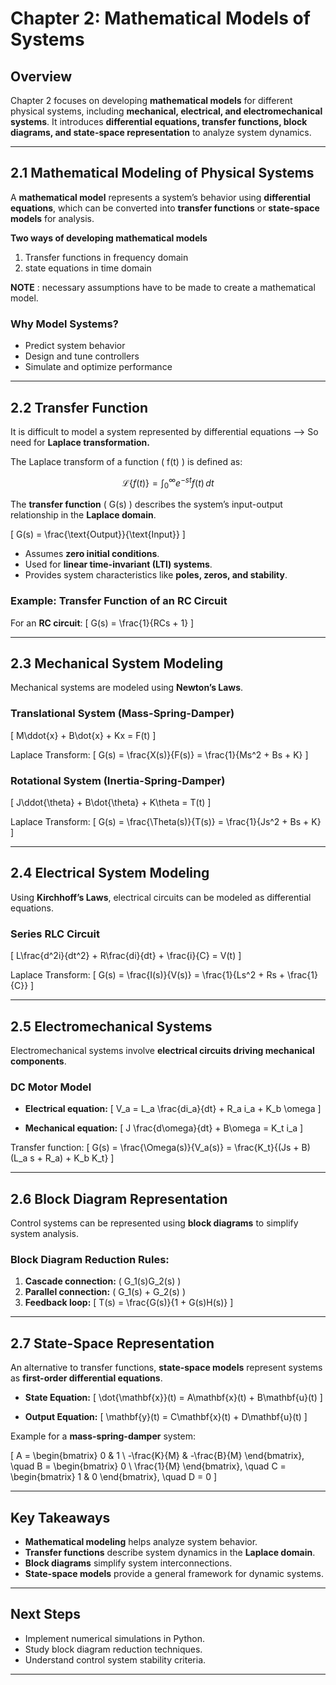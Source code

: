# Chapter 2: Mathematical Models of Systems

## Overview
Chapter 2 focuses on developing **mathematical models** for different physical systems, including **mechanical, electrical, and electromechanical systems**. It introduces **differential equations, transfer functions, block diagrams, and state-space representation** to analyze system dynamics.

---

## 2.1 Mathematical Modeling of Physical Systems
A **mathematical model** represents a system’s behavior using **differential equations**, which can be converted into **transfer functions** or **state-space models** for analysis.

**Two ways of developing mathematical models**
1. Transfer functions in frequency domain
2. state equations in time domain

**NOTE** : necessary assumptions have to be made to create a mathematical model. 

### Why Model Systems?
- Predict system behavior
- Design and tune controllers
- Simulate and optimize performance

---

## 2.2 Transfer Function

It is difficult to model a system represented by differential equations --> So need for **Laplace transformation.**

The Laplace transform of a function \( f(t) \) is defined as:

$$\mathcal{L}\{f(t)\} = \int_{0}^{\infty} e^{-st} f(t) \, dt$$





The **transfer function** \( G(s) \) describes the system’s input-output relationship in the **Laplace domain**.

\[ G(s) = \frac{\text{Output}}{\text{Input}} \]

- Assumes **zero initial conditions**.
- Used for **linear time-invariant (LTI) systems**.
- Provides system characteristics like **poles, zeros, and stability**.

### Example: Transfer Function of an RC Circuit
For an **RC circuit**:
\[ G(s) = \frac{1}{RCs + 1} \]

---

## 2.3 Mechanical System Modeling
Mechanical systems are modeled using **Newton’s Laws**.

### Translational System (Mass-Spring-Damper)
\[ M\ddot{x} + B\dot{x} + Kx = F(t) \]

Laplace Transform:
\[ G(s) = \frac{X(s)}{F(s)} = \frac{1}{Ms^2 + Bs + K} \]

### Rotational System (Inertia-Spring-Damper)
\[ J\ddot{\theta} + B\dot{\theta} + K\theta = T(t) \]

Laplace Transform:
\[ G(s) = \frac{\Theta(s)}{T(s)} = \frac{1}{Js^2 + Bs + K} \]

---

## 2.4 Electrical System Modeling
Using **Kirchhoff’s Laws**, electrical circuits can be modeled as differential equations.

### Series RLC Circuit
\[ L\frac{d^2i}{dt^2} + R\frac{di}{dt} + \frac{i}{C} = V(t) \]

Laplace Transform:
\[ G(s) = \frac{I(s)}{V(s)} = \frac{1}{Ls^2 + Rs + \frac{1}{C}} \]

---

## 2.5 Electromechanical Systems
Electromechanical systems involve **electrical circuits driving mechanical components**.

### DC Motor Model
- **Electrical equation:**
  \[ V_a = L_a \frac{di_a}{dt} + R_a i_a + K_b \omega \]

- **Mechanical equation:**
  \[ J \frac{d\omega}{dt} + B\omega = K_t i_a \]

Transfer function:
\[ G(s) = \frac{\Omega(s)}{V_a(s)} = \frac{K_t}{(Js + B)(L_a s + R_a) + K_b K_t} \]

---

## 2.6 Block Diagram Representation
Control systems can be represented using **block diagrams** to simplify system analysis.

### Block Diagram Reduction Rules:
1. **Cascade connection:** \( G_1(s)G_2(s) \)
2. **Parallel connection:** \( G_1(s) + G_2(s) \)
3. **Feedback loop:**
   \[ T(s) = \frac{G(s)}{1 + G(s)H(s)} \]

---

## 2.7 State-Space Representation
An alternative to transfer functions, **state-space models** represent systems as **first-order differential equations**.

- **State Equation:**
  \[ \dot{\mathbf{x}}(t) = A\mathbf{x}(t) + B\mathbf{u}(t) \]

- **Output Equation:**
  \[ \mathbf{y}(t) = C\mathbf{x}(t) + D\mathbf{u}(t) \]

Example for a **mass-spring-damper** system:

\[ A = \begin{bmatrix} 0 & 1 \\ -\frac{K}{M} & -\frac{B}{M} \end{bmatrix}, \quad B = \begin{bmatrix} 0 \\ \frac{1}{M} \end{bmatrix}, \quad C = \begin{bmatrix} 1 & 0 \end{bmatrix}, \quad D = 0 \]

---

## Key Takeaways
- **Mathematical modeling** helps analyze system behavior.
- **Transfer functions** describe system dynamics in the **Laplace domain**.
- **Block diagrams** simplify system interconnections.
- **State-space models** provide a general framework for dynamic systems.

---

## Next Steps
- Implement numerical simulations in Python.
- Study block diagram reduction techniques.
- Understand control system stability criteria.

---

